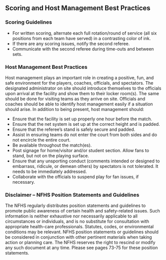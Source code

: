 <!-- Section: Scoring and Host Management Best Practices -->

## Scoring and Host Management Best Practices

### Scoring Guidelines

- For written scoring, alternate each full rotation/round of service (all six positions from each team have served) in a contrasting color of ink.
- If there are any scoring issues, notify the second referee.
- Communicate with the second referee during time-outs and between sets.

### Host Management Best Practices

Host management plays an important role in creating a positive, fun, and safe environment for the players, coaches, officials, and spectators. The designated administrator on site should introduce themselves to the officials upon arrival at the facility and show them to their locker room(s). The same should be done for visiting teams as they arrive on site. Officials and coaches should be able to identify host management easily if a situation should arise. In addition to being present, host management should:

- Ensure that the facility is set up properly one hour before the match.
- Ensure that the net system is set up at the correct height and is padded.
- Ensure that the referee’s stand is safely secure and padded.
- Assist in ensuring teams do not enter the court from both sides and do not encircle the entire court.
- Be available throughout the match(es).
- Post signage for home/visitor and/or student section. Allow fans to stand, but not on the playing surface.
- Ensure that any unsporting conduct (comments intended or designed to embarrass, ridicule, or demean others) by spectators is not tolerated. It needs to be immediately addressed.
- Collaborate with the officials to suspend play for fan issues, if necessary.

### Disclaimer – NFHS Position Statements and Guidelines

The NFHS regularly distributes position statements and guidelines to promote public awareness of certain health and safety-related issues. Such information is neither exhaustive nor necessarily applicable to all circumstances or individuals, and is no substitute for consultation with appropriate health-care professionals. Statutes, codes, or environmental conditions may be relevant. NFHS position statements or guidelines should be considered in conjunction with other pertinent materials when taking action or planning care. The NFHS reserves the right to rescind or modify any such document at any time. Please see pages 73-75 for these position statements.